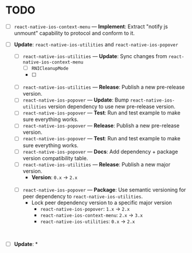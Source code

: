 # TODO



- [ ] `react-native-ios-context-menu` — **Implement**: Extract "notify js unmount" capability to protocol and conform to it.

- [ ] **Update**: `react-native-ios-utilities` and `react-native-ios-popover`

	- [ ] `react-native-ios-utilities` — **Update**: Sync changes from `react-native-ios-context-menu`
		- [ ] `RNICleanupMode`
		- [ ] 

	<br>

	- [ ] `react-native-ios-utilities` — **Release**: Publish a new pre-release version.
	- [ ] `react-native-ios-popover` —  **Update**: Bump `react-native-ios-utilities` version dependency to use new pre-release version.
	- [ ] `react-native-ios-popover` —  **Test**: Run and test example to make sure everything works.
	- [ ] `react-native-ios-popover` —  **Release**: Publish a new pre-release version.
	- [ ] `react-native-ios-popover` —  **Test**: Run and test example to make sure everything works.
	- [ ] `react-native-ios-popover` — **Docs**: Add dependency + package version compatibility table.
	- [ ] `react-native-ios-utilities` — **Release**: Publish a new major version.
		* **Version**: `0.x` -> `2.x`

	<br>

	- [ ] `react-native-ios-popover` —  **Package**: Use semantic versioning for peer dependency to  `react-native-ios-utilities`.
		* Lock peer dependency version to a specific major version
			* `react-native-ios-popover`: `1.x` -> `2.x`
			* `react-native-ios-context-menu`: `2.x` -> `3.x`
			* `react-native-ios-utilities`: `0.x` -> `2.x`

<br>

- [ ] **Update**: 
	* 